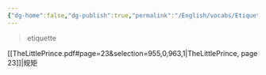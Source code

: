 ```yaml
---
{"dg-home":false,"dg-publish":true,"permalink":"/English/vocabs/Etiquette/","dgPassFrontmatter":true}
---
```



> etiquette

[[TheLittlePrince.pdf#page=23&selection=955,0,963,1|TheLittlePrince, page 23]]|规矩